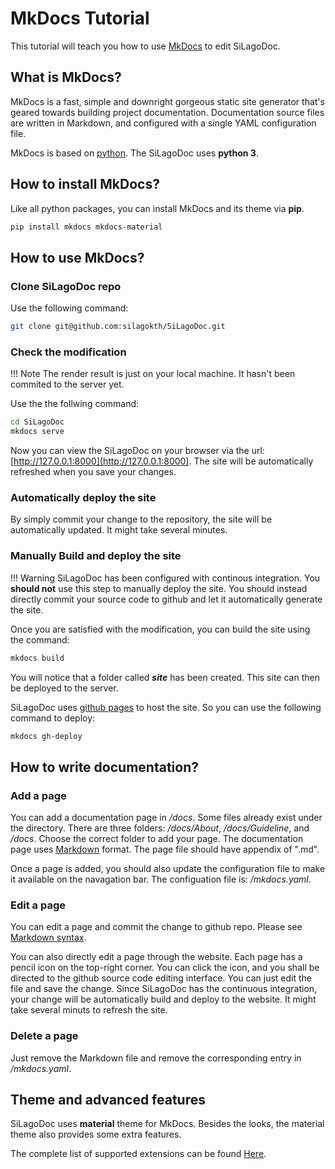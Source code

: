 # MkDocs Tutorial

This tutorial will teach you how to use [MkDocs](https://www.mkdocs.org/) to edit SiLagoDoc.

## What is MkDocs?

MkDocs is a fast, simple and downright gorgeous static site generator that's geared towards building project documentation. Documentation source files are written in Markdown, and configured with a single YAML configuration file.

MkDocs is based on [python](https://www.python.org/). The SiLagoDoc uses **python 3**.

## How to install MkDocs?

Like all python packages, you can install MkDocs and its theme via **pip**.

```sh
pip install mkdocs mkdocs-material
```

## How to use MkDocs?

### Clone SiLagoDoc repo

Use the following command:

```sh
git clone git@github.com:silagokth/SiLagoDoc.git
```

### Check the modification

!!! Note
    The render result is just on your local machine. It hasn't been commited to the server yet.

Use the the follwing command:

```sh
cd SiLagoDoc
mkdocs serve
```

Now you can view the SiLagoDoc on your browser via the url: [http://127.0.0.1:8000](http://127.0.0.1:8000). The site will be automatically refreshed when you save your changes.

### Automatically deploy the site

By simply commit your change to the repository, the site will be automatically updated. It might take several minutes.

### Manually Build and deploy the site

!!! Warning
    SiLagoDoc has been configured with continous integration. You **should not** use this step to manually deploy the site. You should instead directly commit your source code to github and let it automatically generate the site.

Once you are satisfied with the modification, you can build the site using the command:

```sh
mkdocs build
```

You will notice that a folder called ***site*** has been created. This site can then be deployed to the server.

SiLagoDoc uses [github pages](https://pages.github.com/) to host the site. So you can use the following command to deploy:

```sh
mkdocs gh-deploy
```

## How to write documentation?

### Add a page

You can add a documentation page in */docs*. Some files already exist under the directory. There are three folders: */docs/About*, */docs/Guideline*, and */docs*. Choose the correct folder to add your page. The documentation page uses [Markdown](https://www.markdownguide.org/basic-syntax/) format. The page file should have appendix of ".md".

Once a page is added, you should also update the configuration file to make it available on the navagation bar. The configuation file is: */mkdocs.yaml*.

### Edit a page

You can edit a page and commit the change to github repo. Please see [Markdown syntax](https://www.markdownguide.org/basic-syntax/).

You can also directly edit a page through the website. Each page has a pencil icon on the top-right corner. You can click the icon, and you shall be directed to the github source code editing interface. You can just edit the file and save the change. Since SiLagoDoc has the continuous integration, your change will be automatically build and deploy to the website. It might take several minuts to refresh the site.

### Delete a page

Just remove the Markdown file and remove the corresponding entry in */mkdocs.yaml*.

## Theme and advanced features

SiLagoDoc uses **material** theme for MkDocs. Besides the looks, the material theme also provides some extra features.

The complete list of supported extensions can be found [Here](https://squidfunk.github.io/mkdocs-material/setup/extensions/python-markdown-extensions/).
